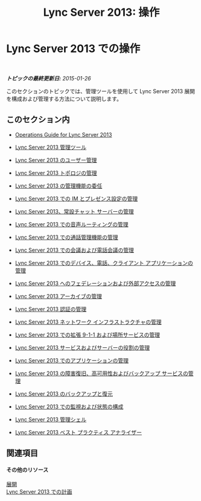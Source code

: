 ﻿---
title: 'Lync Server 2013: 操作'
TOCTitle: 操作
ms:assetid: 528db561-0efe-4e55-8547-9f3836993f2d
ms:mtpsurl: https://technet.microsoft.com/ja-jp/library/Gg398344(v=OCS.15)
ms:contentKeyID: 48272087
ms.date: 05/19/2016
mtps_version: v=OCS.15
ms.translationtype: HT
---

# Lync Server 2013 での操作

 

_**トピックの最終更新日:** 2015-01-26_

このセクションのトピックでは、管理ツールを使用して Lync Server 2013 展開を構成および管理する方法について説明します。

## このセクション内

  - [Operations Guide for Lync Server 2013](lync-server-2013-operations-guide.md)

  - [Lync Server 2013 管理ツール](lync-server-2013-lync-server-administrative-tools.md)

  - [Lync Server 2013 のユーザー管理](lync-server-2013-managing-users-in-lync-server.md)

  - [Lync Server 2013 トポロジの管理](lync-server-2013-managing-the-lync-server-topology.md)

  - [Lync Server 2013 の管理機能の委任](lync-server-2013-delegating-administrative-control-of-lync-server.md)

  - [Lync Server 2013 での IM とプレゼンス設定の管理](lync-server-2013-managing-im-and-presence-settings.md)

  - [Lync Server 2013、常設チャット サーバーの管理](managing-lync-server-2013-persistent-chat-server.md)

  - [Lync Server 2013 での音声ルーティングの管理](lync-server-2013-managing-voice-routing.md)

  - [Lync Server 2013 での通話管理機能の管理](lync-server-2013-managing-call-management-features.md)

  - [Lync Server 2013 での会議および電話会議の管理](lync-server-2013-managing-meetings-and-conferences.md)

  - [Lync Server 2013 でのデバイス、電話、クライアント アプリケーションの管理](lync-server-2013-managing-devices-phones-and-client-applications.md)

  - [Lync Server 2013 へのフェデレーションおよび外部アクセスの管理](lync-server-2013-managing-federation-and-external-access-to-lync-server-2013.md)

  - [Lync Server 2013 アーカイブの管理](lync-server-2013-managing-archiving.md)

  - [Lync Server 2013 認証の管理](lync-server-2013-managing-lync-server-authentication.md)

  - [Lync Server 2013 ネットワーク インフラストラクチャの管理](lync-server-2013-managing-the-lync-server-2013-network-infrastructure.md)

  - [Lync Server 2013 での拡張 9-1-1 および場所サービスの管理](lync-server-2013-managing-enhanced-9-1-1-and-the-location-service.md)

  - [Lync Server 2013 サービスおよびサーバーの役割の管理](lync-server-2013-managing-lync-server-services-and-server-roles.md)

  - [Lync Server 2013 でのアプリケーションの管理](lync-server-2013-managing-applications.md)

  - [Lync Server 2013 の障害復旧、高可用性およびバックアップ サービスの管理](lync-server-2013-managing-lync-server-disaster-recovery-high-availability-and-backup-service.md)

  - [Lync Server 2013 のバックアップと復元](lync-server-2013-backing-up-and-restoring-lync-server.md)

  - [Lync Server 2013 での監視および状態の構成](lync-server-2013-monitoring-and-health-configuration.md)

  - [Lync Server 2013 管理シェル](lync-server-2013-lync-server-management-shell.md)

  - [Lync Server 2013 ベスト プラクティス アナライザー](lync-server-2013-lync-server-best-practices-analyzer.md)

## 関連項目

#### その他のリソース

[展開](lync-server-2013-deployment.md)  
[Lync Server 2013 での計画](lync-server-2013-planning.md)

